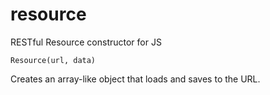 resource
========

RESTful Resource constructor for JS 

    Resource(url, data)

Creates an array-like object that loads and saves to the URL.
